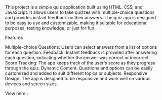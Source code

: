 This project is a simple quiz application built using HTML, CSS, and JavaScript. It allows users to take quizzes with multiple-choice questions and provides instant feedback on their answers. The quiz app is designed to be easy to use and customizable, making it suitable for educational purposes, testing knowledge, or just for fun.



Features


Multiple-choice Questions: Users can select answers from a list of options for each question.
Feedback: Instant feedback is provided after answering each question, indicating whether the answer was correct or incorrect.
Score Tracking: The app keeps track of the user's score as they progress through the quiz.
Dynamic Content: Questions and options can be easily customized and added to suit different topics or subjects.
Responsive Design: The app is designed to be responsive and work well on various devices and screen sizes.

View here : 
